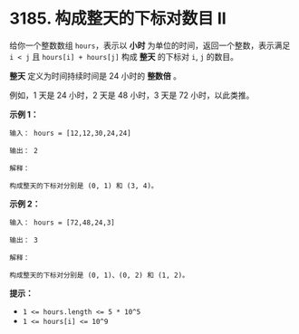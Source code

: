 # 3185. 构成整天的下标对数目 II

给你一个整数数组 `hours`，表示以 **小时** 为单位的时间，返回一个整数，表示满足 `i < j` 且 `hours[i] + hours[j]` 构成 **整天** 的下标对 `i`, `j` 的数目。

**整天** 定义为时间持续时间是 24 小时的 **整数倍** 。

例如，1 天是 24 小时，2 天是 48 小时，3 天是 72 小时，以此类推。

**示例 1：**

```()
输入： hours = [12,12,30,24,24]

输出： 2

解释：

构成整天的下标对分别是 (0, 1) 和 (3, 4)。
```

**示例 2：**

```()
输入： hours = [72,48,24,3]

输出： 3

解释：

构成整天的下标对分别是 (0, 1)、(0, 2) 和 (1, 2)。
```

**提示：**

- `1 <= hours.length <= 5 * 10^5`
- `1 <= hours[i] <= 10^9`
